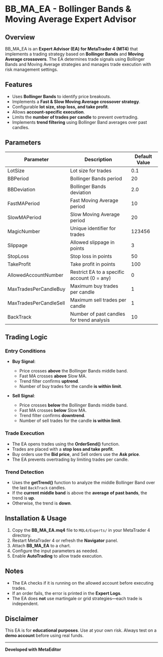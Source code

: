 # BB_MA_EA - Bollinger Bands & Moving Average Expert Advisor

## Overview
BB_MA_EA is an **Expert Advisor (EA) for MetaTrader 4 (MT4)** that implements a trading strategy based on **Bollinger Bands** and **Moving Average crossovers**. The EA determines trade signals using Bollinger Bands and Moving Average strategies and manages trade execution with risk management settings.

## Features
- Uses **Bollinger Bands** to identify price breakouts.
- Implements a **Fast & Slow Moving Average crossover strategy**.
- Configurable **lot size, stop loss, and take profit**.
- Allows **account-specific execution**.
- Limits the **number of trades per candle** to prevent overtrading.
- Implements **trend filtering** using Bollinger Band averages over past candles.

## Parameters
| Parameter                  | Description                                      | Default Value |
|----------------------------|--------------------------------------------------|--------------|
| LotSize                    | Lot size for trades                              | 0.1          |
| BBPeriod                   | Bollinger Bands period                           | 20           |
| BBDeviation                | Bollinger Bands deviation                        | 2.0          |
| FastMAPeriod               | Fast Moving Average period                       | 10           |
| SlowMAPeriod               | Slow Moving Average period                       | 20           |
| MagicNumber                | Unique identifier for trades                     | 123456       |
| Slippage                   | Allowed slippage in points                       | 3            |
| StopLoss                   | Stop loss in points                              | 50           |
| TakeProfit                 | Take profit in points                            | 100          |
| AllowedAccountNumber       | Restrict EA to a specific account (0 = any)      | 0            |
| MaxTradesPerCandleBuy      | Maximum buy trades per candle                    | 1            |
| MaxTradesPerCandleSell     | Maximum sell trades per candle                   | 1            |
| BackTrack                  | Number of past candles for trend analysis        | 10           |

## Trading Logic
### Entry Conditions
- **Buy Signal**:
  - Price crosses **above** the Bollinger Bands middle band.
  - Fast MA crosses **above** Slow MA.
  - Trend filter confirms **uptrend**.
  - Number of buy trades for the candle **is within limit**.

- **Sell Signal**:
  - Price crosses **below** the Bollinger Bands middle band.
  - Fast MA crosses **below** Slow MA.
  - Trend filter confirms **downtrend**.
  - Number of sell trades for the candle **is within limit**.

### Trade Execution
- The EA opens trades using the **OrderSend()** function.
- Trades are placed with a **stop loss and take profit**.
- Buy orders use the **Bid price**, and Sell orders use the **Ask price**.
- The EA prevents overtrading by limiting trades per candle.

### Trend Detection
- Uses the **getTrend()** function to analyze the middle Bollinger Band over the last `BackTrack` candles.
- If the **current middle band** is above the **average of past bands**, the trend is **up**.
- Otherwise, the trend is **down**.

## Installation & Usage
1. Copy the **BB_MA_EA.mq4** file to `MQL4/Experts/` in your MetaTrader 4 directory.
2. Restart MetaTrader 4 or refresh the **Navigator** panel.
3. Attach **BB_MA_EA** to a chart.
4. Configure the input parameters as needed.
5. Enable **AutoTrading** to allow trade execution.

## Notes
- The EA checks if it is running on the allowed account before executing trades.
- If an order fails, the error is printed in the **Expert Logs**.
- The EA does **not** use martingale or grid strategies—each trade is independent.

## Disclaimer
This EA is for **educational purposes**. Use at your own risk. Always test on a **demo account** before using real funds.

---
**Developed with MetaEditor**

